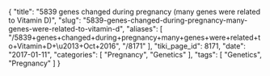 {
    "title": "5839 genes changed during pregnancy (many genes were related to Vitamin D)",
    "slug": "5839-genes-changed-during-pregnancy-many-genes-were-related-to-vitamin-d",
    "aliases": [
        "/5839+genes+changed+during+pregnancy+many+genes+were+related+to+Vitamin+D+\u2013+Oct+2016",
        "/8171"
    ],
    "tiki_page_id": 8171,
    "date": "2017-01-11",
    "categories": [
        "Pregnancy",
        "Genetics"
    ],
    "tags": [
        "Genetics",
        "Pregnancy"
    ]
}